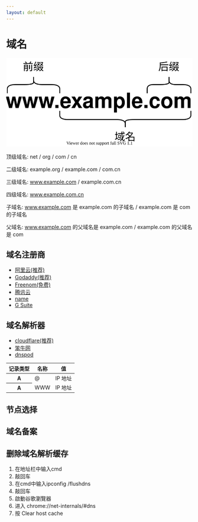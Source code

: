 ```yaml
---
layout: default
---
```

# 域名

<div id="mb-3">
<img src="domain.svg?v={{ "now" | date: "%s" }}" class="img-fluid" alt="Responsive image">
</div>

顶级域名: net / org / com / cn 

二级域名: example.org / example.com / com.cn

三级域名: www.example.com / example.com.cn

四级域名: www.example.com.cn

子域名: www.example.com 是 example.com 的子域名 / example.com 是 com 的子域名

父域名: www.example.com 的父域名是 example.com / example.com 的父域名是 com

## 域名注册商

- [阿里云(推荐)](//wanwang.aliyun.com)
- [Godaddy(推荐)](//www.godaddy.com)
- [Freenom(免费)](//www.freenom.com)
- [腾讯云](//dnspod.cloud.tencent.com)
- [name](//www.name.com)
- [G Suite](//gsuite.google.com)

## 域名解析器

- [cloudflare(推荐)](//www.cloudflare.com)
- [笨牛网](//cdn.bnxb.com)
- [dnspod](//www.dnspod.cn)

<table class="table table-bordered">
<thead>

<tr>
<th scope="col">记录类型</th>
<th scope="col">名称</th>
<th scope="col">值</th>
</tr>

</thead>
<tbody>

<tr>
<th scope="row">A</th>
<td>@</td>
<td>IP 地址</td>
</tr>

<tr>
<th scope="row">A</th>
<td>WWW</td>
<td>IP 地址</td>
</tr>

</tbody>
</table>

## 节点选择

## 域名备案

## 删除域名解析缓存

1. 在地址栏中输入cmd
2. 敲回车
3. 在cmd中输入ipconfig /flushdns
4. 敲回车
5. 啟動谷歌瀏覽器
6. 进入 chrome://net-internals/#dns
7. 按 Clear host cache